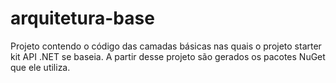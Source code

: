 # arquitetura-base
Projeto contendo o código das camadas básicas nas quais o projeto starter kit API .NET se baseia. A partir desse projeto são gerados os pacotes NuGet que ele utiliza.
